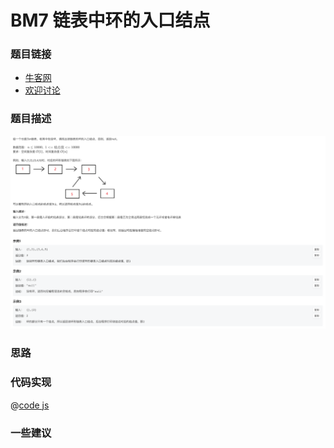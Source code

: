 # BM7 链表中环的入口结点




### 题目链接

- [牛客网](https://www.nowcoder.com/share/jump/8484115461694593953358)
- [欢迎讨论]()

### 题目描述

![反转链表.png](../images/entryNodeOfLoop.png)



### 思路

### 代码实现

@[code js](@code/algorithm/interview-101/entryNodeOfLoop.js)


### 一些建议